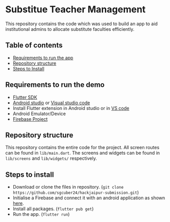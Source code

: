 # Substitue Teacher Management

This repository contains the code which was used to build an app to aid institutional admins to allocate substitute faculties efficiently. 

## Table of contents

* [Requirements to run the app](#requirements)
* [Repository structure](#repository-structure)
* [Steps to Install](#steps)


## <a name="requirements"></a>Requirements to run the demo ##

* [Flutter SDK](https://flutter.dev/docs/get-started/install)
* [Android studio](https://developer.android.com/studio/install) or [Visual studio code](https://code.visualstudio.com/download)
* Install Flutter extension in Android studio or in [VS code](https://marketplace.visualstudio.com/items?itemName=Dart-Code.flutter)
* Android Emulator/Device
* [Firebase Project](https://console.firebase.google.com/)

## <a name="repository-structure"></a>Repository structure ##

This repository contains the entire code for the project. All screen routes can be found in ```lib/main.dart```. The screens and widgets can be found in ```lib/screens``` and ```lib/widgets/``` respectively.

## <a name="steps"></a>Steps to install ##

* Download or clone the files in repository. (```git clone https://github.com/sgcuber24/hackjaipur-submission.git```)
* Initialise a Firebase and connect it with an android application as shown [here](https://firebase.google.com/docs/android/setup#add_the_sdk).
* Install all packages. (```flutter pub get```)
* Run the app. (```flutter run```)


